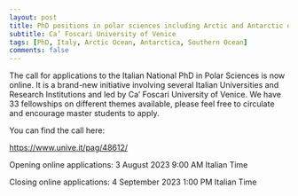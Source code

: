 ```yaml
---
layout: post
title: PhD positions in polar sciences including Arctic and Antarctic oceanography (Italy)
subtitle: Ca’ Foscari University of Venice
tags: [PhD, Italy, Arctic Ocean, Antarctica, Southern Ocean]
comments: false
---
```

The call for applications to the Italian National PhD in Polar Sciences is
now online. It is a brand-new initiative involving several Italian Universities and
Research Institutions and led by Ca’ Foscari University of Venice.
We have 33 fellowships on different themes available, please feel free to
circulate and encourage master students to apply.

You can find the call here:

https://www.unive.it/pag/48612/

Opening online applications: 3 August 2023 9:00 AM Italian Time

Closing online applications: 4 September 2023 1:00 PM Italian Time
